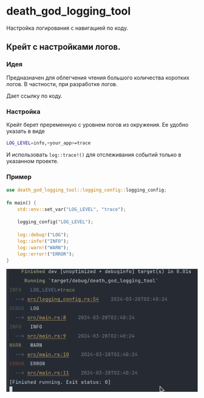 # death_god_logging_tool
 Настройка логирования с навигацией по коду.

## Крейт с настройками логов.

### Идея
Предназначен для облегчения чтения большого количества коротких логов.
В частности, при разработке логов.

Дает ссылку по коду.

### Настройка
Крейт берет преременную с уровнем логов из окружения.
Ее удобно указать в виде
```bash
LOG_LEVEL=info,<your_app>=trace
```
И использовать `log::trace!()` для отслеживания событий только в указанном проекте.

### Пример

```rust
use death_god_logging_tool::logging_config::logging_config;

fn main() {
    std::env::set_var("LOG_LEVEL", "trace");

    logging_config("LOG_LEVEL");

    log::debug!("LOG");
    log::info!("INFO");
    log::warn!("WARN");
    log::error!("ERROR");
}

```

![img.png](img.png)